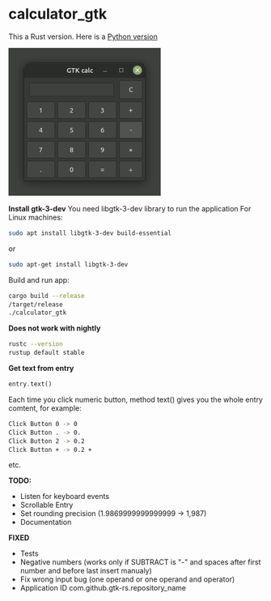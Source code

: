 # calculator_gtk

This a Rust version. Here is a [Python version](https://github.com/antonovmike/calculator_gtk_2)

![calculator_gtk](https://github.com/antonovmike/calculator_gtk/blob/main/calculator_gtk.gif)

**Install gtk-3-dev**
You need  libgtk-3-dev library to run the application
For Linux machines:
```bash
sudo apt install libgtk-3-dev build-essential
```
or
```bash
sudo apt-get install libgtk-3-dev
```

Build and run app:
```bash
cargo build --release
/target/release
./calculator_gtk
```

**Does not work with nightly**
```bash
rustc --version
rustup default stable
```

**Get text from entry**
```rust
entry.text()
```
Each time you click numeric button, method text() gives you the whole entry comtent, for example:
```bash
Click Button 0 -> 0
Click Button . -> 0.
Click Button 2 -> 0.2
Click Button + -> 0.2 +
```
etc.

**TODO:**
- Listen for keyboard events
- Scrollable Entry
- Set rounding precision (1.9869999999999999 -> 1,987)
- Documentation

**FIXED**
+ Tests
+ Negative numbers (works only if SUBTRACT is "-" and spaces after first number and before last insert manualy)
+ Fix wrong input bug (one operand or one operand and operator)
+ Application ID com.github.gtk-rs.repository_name
